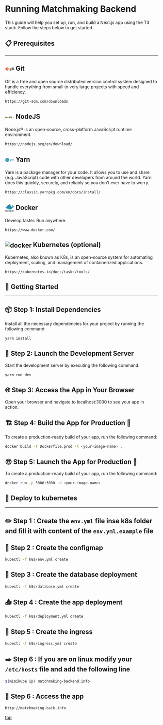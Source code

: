 # <h1 id="top">Running Matchmaking Backend</h1>

This guide will help you set up, run, and build a Next.js app using the T3 stack. Follow the steps below to get started.

## 📋 Prerequisites

<hr>

## <img align="center" src="https://raw.githubusercontent.com/devicons/devicon/master/icons/git/git-original-wordmark.svg" alt="git" width="30" height="30"/> Git

Git is a free and open source distributed version control system designed to handle everything from small to very large
projects with speed and efficiency.

```
https://git-scm.com/downloads
```

## <img align="center" src="https://raw.githubusercontent.com/devicons/devicon/master/icons/nodejs/nodejs-original-wordmark.svg" alt="nodejs" width="30" height="30"/> NodeJS

Node.js® is an open-source, cross-platform JavaScript runtime environment.

```
https://nodejs.org/en/download/
```

## <img align="center" src="https://raw.githubusercontent.com/devicons/devicon/master/icons/yarn/yarn-original-wordmark.svg" alt="yarn" width="30" height="30"/> Yarn

Yarn is a package manager for your code. It allows you to use and share (e.g. JavaScript) code with other developers
from around the world. Yarn does this quickly, securely, and reliably so you don’t ever have to worry.

```
https://classic.yarnpkg.com/en/docs/install/
```

## <img align="center" src="https://raw.githubusercontent.com/devicons/devicon/master/icons/docker/docker-original-wordmark.svg" alt="docker" width="30" height="30"/> Docker

Develop faster. Run anywhere.

```
https://www.docker.com/
```

## <img align="center" src="https://www.vectorlogo.zone/logos/kubernetes/kubernetes-icon.svg"  alt="docker" width="30" height="30"/> Kubernetes (optional)

Kubernetes, also known as K8s, is an open-source system for automating deployment, scaling, and management of
containerized applications.

```
https://kubernetes.io/docs/tasks/tools/
```

## 🚀 Getting Started

<hr>

## 📦 Step 1: Install Dependencies

Install all the necessary dependencies for your project by running the following command:

```bash
yarn install
```

## 🚀 Step 2: Launch the Development Server

Start the development server by executing the following command:

```bash
yarn run dev
```

## 🌐 Step 3: Access the App in Your Browser

Open your browser and navigate to localhost:3000 to see your app in action.

## 🏗 Step 4: Build the App for Production 🐳

To create a production-ready build of your app, run the following command:

```bash
docker build -f Dockerfile.prod -t <your-image-name> .
```

## :sunglasses: Step 5: Launch the App for Production 🐳

To create a production-ready build of your app, run the following command:

```bash
docker run -p 3000:3000 -d <your-image-name>
```

## 📝 Deploy to kubernetes

<hr>

## :pencil2: Step 1 : Create the `env.yml` file inse k8s folder and fill it with content of the `env.yml.example` file

## :scroll: Step 2 : Create the configmap

```bash
kubectl -f k8s/env.yml create
```

## :minidisc: Step 3 : Create the database deployment

```bash
kubectl -f k8s/database.yml create
```

## :outbox_tray: Step 4 : Create the app deployment

```bash
kubectl -f k8s/deployment.yml create
```

## :robot: Step 5 : Create the ingress

```bash
kubectl -f k8s/ingress.yml create
```

## :black_nib: Step 6 : If you are on linux modify your `/etc/hosts` file and add the following line

```bash
$(minikube ip) matchmaking-backend.info
```

## :rocket: Step 6 : Access the app

```bash
http://matchmaking-back.info
```

[top](#top)